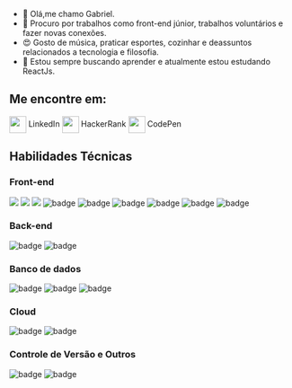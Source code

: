 - 👋 Olá,me chamo Gabriel.
- 👀 Procuro por trabalhos como front-end júnior, trabalhos voluntários e fazer novas conexões.
-  :heart_eyes: Gosto de música, praticar esportes, cozinhar e deassuntos relacionados a tecnologia e filosofia.
- 🌱 Estou sempre buscando aprender e atualmente estou estudando ReactJs.

## Me encontre em:

[<img src="https://cdn3.iconfinder.com/data/icons/social-media-black-white-2/512/BW_Linkedin_glyph_svg-64.png" align="center" width="30" height="30">](https://www.linkedin.com/in/gabriel-baldez-ab7140257/) LinkedIn
[<img src="https://cdn3.iconfinder.com/data/icons/font-awesome-brands/512/hackerrank-64.png" align="center" width="30" height="30">](https://www.hackerrank.com/gabrielbaldez7) HackerRank
[<img src="https://cdn2.iconfinder.com/data/icons/social-icons-33/128/Codepen-512.png" align="center" width="30" height="30">](https://codepen.io/baldezg) CodePen

## Habilidades Técnicas
### Front-end
![](https://img.shields.io/badge/HTML5-E34F26?style=for-the-badge&logo=html5&logoColor=white)
![](https://img.shields.io/badge/CSS3-1572B6?style=for-the-badge&logo=css3&logoColor=white)
![](https://img.shields.io/badge/JavaScript-F7DF1E?style=for-the-badge&logo=javascript&logoColor=black)
![badge](https://img.shields.io/badge/TypeScript-007ACC?style=for-the-badge&logo=typescript&logoColor=white)
![badge](https://img.shields.io/badge/React-20232A?style=for-the-badge&logo=react&logoColor=61DAFB)
![badge](https://img.shields.io/badge/React_Native-20232A?style=for-the-badge&logo=react&logoColor=61DAFB)
![badge](https://img.shields.io/badge/styled--components-DB7093?style=for-the-badge&logo=styled-components&logoColor=white)
![badge](https://img.shields.io/badge/Redux-593D88?style=for-the-badge&logo=redux&logoColor=white)
![badge](https://img.shields.io/badge/React_Router-CA4245?style=for-the-badge&logo=react-router&logoColor=white)
### Back-end
![badge](https://img.shields.io/badge/Node.js-43853D?style=for-the-badge&logo=node.js&logoColor=white)
![badge](https://img.shields.io/badge/Express.js-404D59?style=for-the-badge)
### Banco de dados
![badge](https://img.shields.io/badge/MySQL-00000F?style=for-the-badge&logo=mysql&logoColor=white)
![badge](https://img.shields.io/badge/PostgreSQL-316192?style=for-the-badge&logo=postgresql&logoColor=white)
![badge](https://img.shields.io/badge/MongoDB-4EA94B?style=for-the-badge&logo=mongodb&logoColor=white)
### Cloud
![badge](https://img.shields.io/badge/Netlify-00C7B7?style=for-the-badge&logo=netlify&logoColor=white)
![badge](https://img.shields.io/badge/Heroku-430098?style=for-the-badge&logo=heroku&logoColor=white)
### Controle de Versão e Outros
![badge](https://img.shields.io/badge/Git-E34F26?style=for-the-badge&logo=git&logoColor=white)
![badge](https://img.shields.io/badge/Linux-E34F26?style=for-the-badge&logo=linux&logoColor=black)


